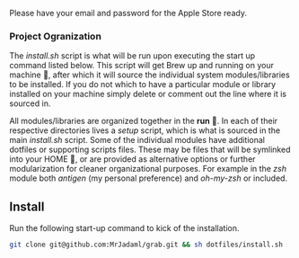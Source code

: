 Please have your email and password for the Apple Store ready.


### Project Ogranization

The *install.sh* script is what will be run upon executing the start up command listed below.
This script will get Brew up and running on your machine 🍻, after which it will source the individual system modules/libraries to be installed.
If you do not which to have a particular module or library installed on your machine simply delete or comment out the line where it is sourced in.

All modules/libraries are organized together in the **run** 📂.
In each of their respective directories lives a *setup* script, which is what is sourced in the main *install.sh* script.
Some of the individual modules have additional dotfiles or supporting scripts files.
These may be files that will be symlinked into your HOME 📂,
or are provided as alternative options or further modularization for cleaner organizational purposes.
For example in the *zsh* module both *antigen* (my personal preference) and *oh-my-zsh* or included.


## Install

Run the following start-up command to kick of the installation.

```sh
git clone git@github.com:MrJadaml/grab.git && sh dotfiles/install.sh
```
